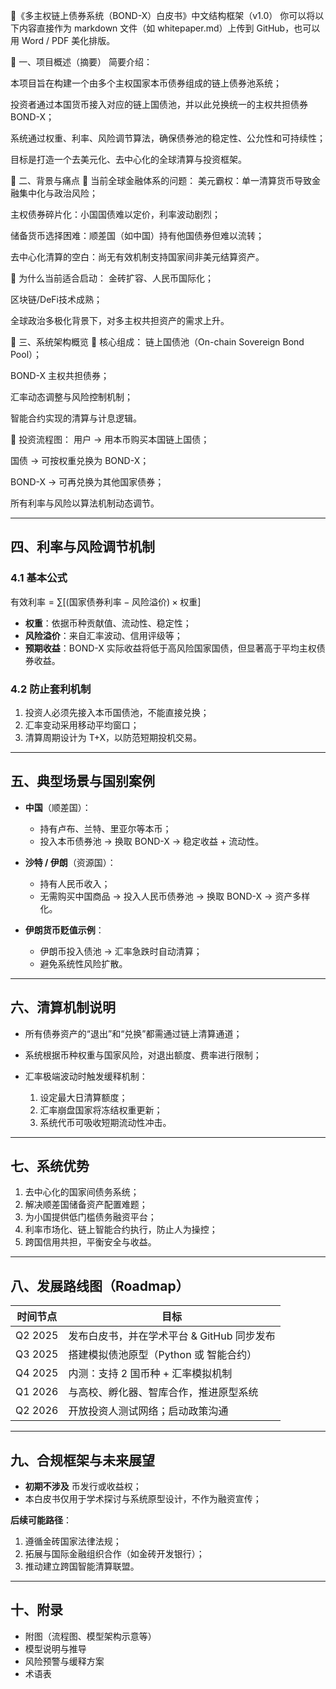 📘《多主权链上债券系统（BOND-X）白皮书》中文结构框架（v1.0）
你可以将以下内容直接作为 markdown 文件（如 whitepaper.md）上传到 GitHub，也可以用 Word / PDF 美化排版。

📌 一、项目概述（摘要）
简要介绍：

本项目旨在构建一个由多个主权国家本币债券组成的链上债券池系统；

投资者通过本国货币接入对应的链上国债池，并以此兑换统一的主权共担债券 BOND-X；

系统通过权重、利率、风险调节算法，确保债券池的稳定性、公允性和可持续性；

目标是打造一个去美元化、去中心化的全球清算与投资框架。

📌 二、背景与痛点
🔹 当前全球金融体系的问题：
美元霸权：单一清算货币导致金融集中化与政治风险；

主权债券碎片化：小国国债难以定价，利率波动剧烈；

储备货币选择困难：顺差国（如中国）持有他国债券但难以流转；

去中心化清算的空白：尚无有效机制支持国家间非美元结算资产。

🔹 为什么当前适合启动：
金砖扩容、人民币国际化；

区块链/DeFi技术成熟；

全球政治多极化背景下，对多主权共担资产的需求上升。

📌 三、系统架构概览
🔹 核心组成：
链上国债池（On-chain Sovereign Bond Pool）；

BOND-X 主权共担债券；

汇率动态调整与风险控制机制；

智能合约实现的清算与计息逻辑。

🔹 投资流程图：
用户 → 用本币购买本国链上国债；

国债 → 可按权重兑换为 BOND-X；

BOND-X → 可再兑换为其他国家债券；

所有利率与风险以算法机制动态调节。

---

## 四、利率与风险调节机制

### 4.1 基本公式

$\text{有效利率} = \sum \bigl[(\text{国家债券利率} - \text{风险溢价}) \times \text{权重}\bigr]$

* **权重**：依据币种贡献值、流动性、稳定性；
* **风险溢价**：来自汇率波动、信用评级等；
* **预期收益**：BOND-X 实际收益将低于高风险国家国债，但显著高于平均主权债券收益。

### 4.2 防止套利机制

1. 投资人必须先接入本币国债池，不能直接兑换；
2. 汇率变动采用移动平均窗口；
3. 清算周期设计为 T+X，以防范短期投机交易。

---

## 五、典型场景与国别案例

* **中国**（顺差国）：

  * 持有卢布、兰特、里亚尔等本币；
  * 投入本币债券池 → 换取 BOND-X → 稳定收益 + 流动性。

* **沙特 / 伊朗**（资源国）：

  * 持有人民币收入；
  * 无需购买中国商品 → 投入人民币债券池 → 换取 BOND-X → 资产多样化。

* **伊朗货币贬值示例**：

  * 伊朗币投入债池 → 汇率急跌时自动清算；
  * 避免系统性风险扩散。

---

## 六、清算机制说明

* 所有债券资产的“退出”和“兑换”都需通过链上清算通道；
* 系统根据币种权重与国家风险，对退出额度、费率进行限制；
* 汇率极端波动时触发缓释机制：

  1. 设定最大日清算额度；
  2. 汇率崩盘国家将冻结权重更新；
  3. 系统代币可吸收短期流动性冲击。

---

## 七、系统优势

1. 去中心化的国家间债务系统；
2. 解决顺差国储备资产配置难题；
3. 为小国提供低门槛债务融资平台；
4. 利率市场化、链上智能合约执行，防止人为操控；
5. 跨国信用共担，平衡安全与收益。

---

## 八、发展路线图（Roadmap）

| 时间节点    | 目标                         |
| ------- | -------------------------- |
| Q2 2025 | 发布白皮书，并在学术平台 & GitHub 同步发布 |
| Q3 2025 | 搭建模拟债池原型（Python 或 智能合约）    |
| Q4 2025 | 内测：支持 2 国币种 + 汇率模拟机制       |
| Q1 2026 | 与高校、孵化器、智库合作，推进原型系统        |
| Q2 2026 | 开放投资人测试网络；启动政策沟通           |

---

## 九、合规框架与未来展望

* **初期不涉及** 币发行或收益权；
* 本白皮书仅用于学术探讨与系统原型设计，不作为融资宣传；

**后续可能路径**：

1. 遵循金砖国家法律法规；
2. 拓展与国际金融组织合作（如金砖开发银行）；
3. 推动建立跨国智能清算联盟。

---

## 十、附录

* 附图（流程图、模型架构示意等）
* 模型说明与推导
* 风险预警与缓释方案
* 术语表

```
```

